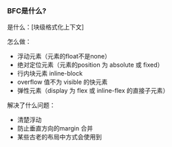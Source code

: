 ###  BFC是什么?

是什么：[块级格式化上下文]

怎么做：

- 浮动元素（元素的float不是none）
- 绝对定位元素（元素的position 为 absolute 或 fixed）
- 行内块元素 inline-block
- overflow 值不为 visible 的快元素
- 弹性元素（display 为 flex 或 inline-flex 的直接子元素）

解决了什么问题：

- 清楚浮动
- 防止垂直方向的margin 合并
- 某些古老的布局中方式会使用到